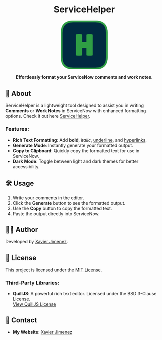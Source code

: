 <h1 align="center">ServiceHelper</h1>

<p align="center">
  <img src="assets/favicon.png" alt="ServiceHelper logo" width="150" />
</p>

<p align="center">
  <b>Effortlessly format your ServiceNow comments and work notes.</b>
</p>


## 🚀 About

ServiceHelper is a lightweight tool designed to assist you in writing **Comments** or **Work Notes** in ServiceNow with enhanced formatting options. Check it out here [ServiceHelper](https://servicehelper.exobyte.app).

### Features:
- **Rich Text Formatting**: Add **bold**, *italic*, <u>underline</u>, and [hyperlinks](#).
- **Generate Mode**: Instantly generate your formatted output.
- **Copy to Clipboard**: Quickly copy the formatted text for use in ServiceNow.
- **Dark Mode**: Toggle between light and dark themes for better accessibility.

## 🛠️ Usage

1. Write your comments in the editor.
2. Click the **Generate** button to see the formatted output.
3. Use the **Copy** button to copy the formatted text.
4. Paste the output directly into ServiceNow.


## 👨‍💻 Author

Developed by [Xavier Jimenez](https://github.com/xman601).

## 📜 License

This project is licensed under the [MIT License](https://opensource.org/licenses/MIT).

### Third-Party Libraries:
- **QuillJS**: A powerful rich text editor. Licensed under the BSD 3-Clause License.  
  [View QuillJS License](https://github.com/quilljs/quill/blob/develop/LICENSE)

## 📧 Contact

- **My Website**: [Xavier Jimenez](https://xavierj.me)